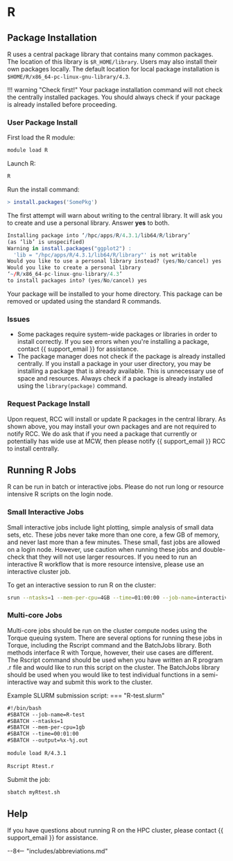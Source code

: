 # R

## Package Installation

R uses a central package library that contains many common packages. The location of this library is `$R_HOME/library`. Users may also install their own packages locally. The default location for local package installation is `$HOME/R/x86_64-pc-linux-gnu-library/4.3`.

!!! warning "Check first!"
    Your package installation command will not check the centrally installed packages. You should always check if your package is already installed before proceeding.

### User Package Install

First load the R module:

```bash
module load R
```

Launch R:

```bash
R
```

Run the install command:

```R
> install.packages('SomePkg')
```

The first attempt will warn about writing to the central library. It will ask you to create and use a personal library. Answer **yes** to both.

```R
Installing package into ‘/hpc/apps/R/4.3.1/lib64/R/library’
(as ‘lib’ is unspecified)
Warning in install.packages("ggplot2") :
  'lib = "/hpc/apps/R/4.3.1/lib64/R/library"' is not writable
Would you like to use a personal library instead? (yes/No/cancel) yes
Would you like to create a personal library
‘~/R/x86_64-pc-linux-gnu-library/4.3’
to install packages into? (yes/No/cancel) yes
```

Your package will be installed to your home directory. This package can be removed or updated using the standard R commands.

### Issues

* Some packages require system-wide packages or libraries in order to install correctly. If you see errors when you're installing a package, contact {{ support_email }} for assistance.
* The package manager does not check if the package is already installed centrally. If you install a package in your user directory, you may be installing a package that is already available. This is unnecessary use of space and resources. Always check if a package is already installed using the `library(package)` command.

### Request Package Install

Upon request, RCC will install or update R packages in the central library. As shown above, you may install your own packages and are not required to notify RCC. We do ask that if you need a package that currently or potentially has wide use at MCW, then please notify {{ support_email }} RCC to install centrally.

## Running R Jobs

R can be run in batch or interactive jobs. Please do not run long or resource intensive R scripts on the login node.  

### Small Interactive Jobs

Small interactive jobs include light plotting, simple analysis of small data sets, etc. These jobs never take more than one core, a few GB of memory, and never last more than a few minutes. These small, fast jobs are allowed on a  login node. However, use caution when running these jobs and double-check that they will not use larger resources. If you need to run an interactive R workflow that is more resource intensive, please use an interactive cluster job.

To get an interactive session to run R on the cluster:

```bash
srun --ntasks=1 --mem-per-cpu=4GB --time=01:00:00 --job-name=interactive --pty bash
```

### Multi-core Jobs

Multi-core jobs should be run on the cluster compute nodes using the Torque queuing system. There are several options for running these jobs in Torque, including the Rscript command and the BatchJobs library. Both methods interface R with Torque, however, their use cases are different. The Rscript command should be used when you have written an R program .r file and would like to run this script on the cluster. The BatchJobs library should be used when you would like to test individual functions in a semi-interactive way and submit this work to the cluster.

Example SLURM submission script:
=== "R-test.slurm"

```txt
#!/bin/bash
#SBATCH --job-name=R-test
#SBATCH --ntasks=1
#SBATCH --mem-per-cpu=1gb
#SBATCH --time=00:01:00
#SBATCH --output=%x-%j.out
 
module load R/4.3.1
 
Rscript Rtest.r  
```

Submit the job:

```bash
sbatch myRtest.sh
```

<!--===BatchJobs===
BatchJobs is an R library that interfaces the R command-line with the cluster's Torque queuing system.

Load and start R:
 $ module load R/4.0.4       
 $ R                      

Load R BatchJobs library:
 > library(BatchJobs)       
 Loading required package: BBmisc
 Sourcing configuration file: '/hpc/apps/R/4.0.4/lib64/R/library/BatchJobs/etc/BatchJobs_global_config.R'
 BatchJobs configuration:
   cluster functions: Torque
   mail.from: 
   mail.to: 
   mail.start: none
   mail.done: none
   mail.error: none
   default.resources: nodes=1, cores=1, memory=5gb, walltime=8:00:00
   debug: FALSE 
   raise.warnings: FALSE
   staged.queries: TRUE
   max.concurrent.jobs: Inf
   fs.timeout: NA
 
Define data and function:
 > my_data <- (1:10)                       
 > my_func <- function(x) x^2 

Define an object to store jobs (creates a directory "batchtest-files"):         
 > reg <- makeRegistry(id = "batchtest")  

Map data and function to jobs in "batchtest" object:
 > jobs <- batchMap(reg, my_func, my_data)       

Submit jobs to cluster (change nodes, cores, mem, and walltime to fit needs):
 > jobsubmit <- submitJobs(reg, resources = list(nodes = 1, cores = 1, mem = 5gb, walltime = 8:00:00))

Check job results:
 > reduceResultsVector(reg, fun = function(job, res) res, progressbar = FALSE)
 Syncing registry ...
 Reducing 10 results...
   1   2   3   4   5   6   7   8   9  10 
   1   4   9  16  25  36  49  64  81 100

Results files:                                                
 batchtest-files/                                             # Results can be displayed in vector format as shown above. Users may also 
 |-- BatchJobs.db                                             # want to view results in the output files. Each job registry object that  
 |-- conf.RData                                               # is created starts a new file tree as shown here with the name            
 |-- exports                                                  # ''registryname''-files. Job results are located in numbered directories
 |-- functions                                                # within the ''jobs'' directory. Output files are named ''jobnumber''.out   
 |   `-- c0000e09480f70b05365872c2e90ce8a.RData               # and are numbered in the order of submission.
 |-- jobs                                                                                  
 |   |-- 01                                                   
 |   |   |-- 1-result.RData
 |   |   |-- 1.R
 |   |   `-- 1.out
 |   |-- 02
 |   |   |-- 2-result.RData
 |   |   |-- 2.R
 |   |   `-- 2.out
 |   |-- ...
 |
 |-- pending
 |-- registry.RData
 `-- resources
     `-- resources_1493676907.RData
-->

## Help

If you have questions about running R on the HPC cluster, please contact {{ support_email }} for assistance.

--8<-- "includes/abbreviations.md"
